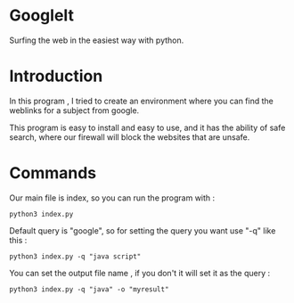 # GoogleIt
Surfing the web in the easiest way with python.

# Introduction
In this program , I tried to create an environment where you can find the weblinks for a subject from google.

This program is easy to install and easy to use, and it has the ability of safe search, where our firewall will block the websites that are unsafe.

# Commands
Our main file is index, so you can run the program with :
```shell
python3 index.py
```
Default query is "google", so for setting the query you want use "-q" like this :
```shell
python3 index.py -q "java script"
```
You can set the output file name , if you don't it will set it as the query :
```shell
python3 index.py -q "java" -o "myresult"
